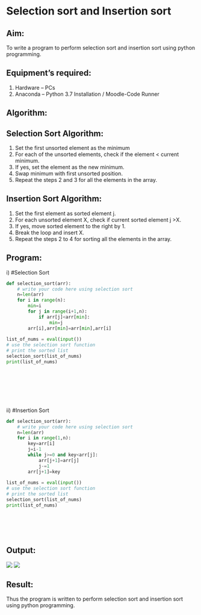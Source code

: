 # Selection sort and Insertion sort
## Aim:
To write a program to perform selection sort and insertion sort using python programming.
## Equipment’s required:
1.	Hardware – PCs
2.	Anaconda – Python 3.7 Installation / Moodle-Code Runner
## Algorithm:
## Selection Sort Algorithm:
1.	Set the first unsorted element as the minimum
2.	For each of the unsorted elements, check if the element < current minimum.
3.	If yes, set the element as the new minimum.
4.	Swap minimum with first unsorted position.
5.	Repeat the steps 2 and 3 for all the elements in the array.
## Insertion Sort Algorithm:
1.	Set the first element as sorted element j.
2.	For each unsorted element X, check if current sorted element j >X.
3.	If yes, move sorted element to the right by 1.
4.	Break the loop and insert X.
5.	Repeat the steps 2 to 4 for sorting all the elements in the array.
## Program:
i)	#Selection Sort
```py
def selection_sort(arr):
    # write your code here using selection sort
    n=len(arr)
    for i in range(n):
        min=i
        for j in range(i+1,n):
            if arr[j]<arr[min]:
                min=j
        arr[i],arr[min]=arr[min],arr[i]
    
list_of_nums = eval(input())
# use the selection sort function
# print the sorted list
selection_sort(list_of_nums)
print(list_of_nums)









```
ii)	#Insertion Sort
```py
def selection_sort(arr):
    # write your code here using selection sort
    n=len(arr)
    for i in range(1,n):
        key=arr[i]
        j=i-1
        while j>=0 and key<arr[j]:
            arr[j+1]=arr[j]
            j-=1
        arr[j+1]=key
    
list_of_nums = eval(input())
# use the selection sort function
# print the sorted list
selection_sort(list_of_nums)
print(list_of_nums)







```

## Output:
![](./Screenshot%202023-12-28%20225403.png)
![](./Screenshot%202023-12-28%20225422.png)

## Result:
Thus the program is written to perform selection sort and insertion sort using python programming.

